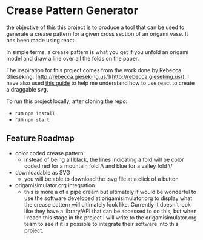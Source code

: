 
# Crease Pattern Generator


the objective of this this project is to produce a tool that can be used to generate a crease pattern for a given cross section of an origami vase.
It has been made using react.

In simple terms, a crease pattern is what you get if you unfold an origami model and draw a line over all the folds on the paper.

The inspiration for this project comes from the work done by Rebecca Glieseking: [http://rebecca.gieseking.us/](http://rebecca.gieseking.us/). I have also used [this guide](https://www.petercollingridge.co.uk/tutorials/svg/interactive/dragging/) to help me understand how to use react to create a draggable svg.


To run this project locally, after cloning the repo:
- run ```npm install```
- run ```npm start```


## Feature Roadmap

- color coded crease pattern:
  - instead of being all black, the lines indicating a fold will be color coded red for a mountain fold /\ and blue for a valley fold \\/
- downloadable as SVG
  - you will be able to download the .svg file at a click of a button
- origamisimulator.org integration
  - this is more a of a pipe dream but ultimately if would be wonderful to use the software developed at origamisimulator.org to display what the crease pattern will ultimately look like. Currently it doesn't look like they have a library/API that can be accessed to do this, but when I reach this stage in the project I will write to the origamisimulator.org team to see if it is possible to integrate their software into this project.